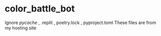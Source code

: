 # color_battle_bot
Ignore _pycache_ , .replit , poetry.lock , pyproject.toml
These files are from my hosting site